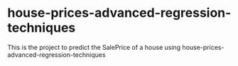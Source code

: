 # house-prices-advanced-regression-techniques
 This is the project to predict the SalePrice of a house using house-prices-advanced-regression-techniques
